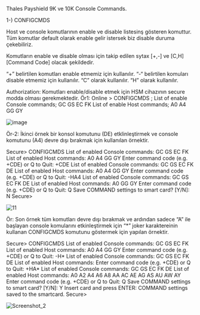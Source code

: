 Thales Payshield 9K ve 10K Console Commands.

1-) CONFIGCMDS  

Host ve console komutlarının enable ve disable listesinş gösteren komuttur. Tüm komutlar default olarak enable gelir istersek biz disable duruma çekebiliriz.

Komutların enable ve disable olması için takip edilen sytax [+,-] ve [C,H] [Command Code] olacak şekildedir.

“+” belirtilen komutları enable etmemiz için kullanılır.
“-“ belirtilen komuları disable etmemiz için kullanılır.
“C” <Command Code> olarak kullanılır.
“H” <Command Code> olarak kullanılır.

Authorization: Komutları enable/disable etmek için HSM cihazının secure modda olması gerekmektedir.
Ör1:
Online > CONFIGCMDS ;
List of enable Console commands;
GC GS EC FK
List of enable Host commands;
A0 A4 GG GY
  
![image](https://user-images.githubusercontent.com/77227227/195816544-bdd9b3ab-f05d-435b-89ff-038dc95ec07a.png)

  
Ör-2: İkinci örnek bir konsol komutunu (DE) etklinleştirmek ve console komutunu (A4) devre dışı bırakmak için kullanılan örnektir.

Secure> CONFIGCMDS <Return> 
List of enabled Console commands: 
GC GS EC FK 
List of enabled Host commands: 
A0 A4 GG GY 
Enter command code (e.g. +CDE) or Q to Quit: +CDE <Return> 
List of enabled Console commands: 
GC GS EC FK DE 
List of enabled Host commands: 
A0 A4 GG GY 
Enter command code (e.g. +CDE) or Q to Quit: -HA4 <Return> 
List of enabled Console commands: 
GC GS EC FK DE 
List of enabled Host commands: 
A0 GG GY 
Enter command code (e.g. +CDE) or Q to Quit: Q <Return> 
Save COMMAND settings to smart card? [Y/N]: N <Return> 
Secure> 


 ![11](https://user-images.githubusercontent.com/77227227/195815944-6dc5b97e-7cf7-4deb-be88-ed0fb1a4bd0f.png)
  

Ör: Son örnek tüm komutları devre dışı bırakmak ve ardından sadece “A” ile başlayan console komularını etkinleştirmek için “*” joker karaktereinin kullanan CONFIGCMDS komutunu göstermek için yapılan örnektir.

Secure> CONFIGCMDS <Return> 
List of enabled Console commands: 
GC GS EC FK 
List of enabled Host commands: 
A0 A4 GG GY 
Enter command code (e.g. +CDE) or Q to Quit: -H* <Return> 
List of enabled Console commands: 
GC GS EC FK DE 
List of enabled Host commands: 
Enter command code (e.g. +CDE) or Q to Quit: +HA* <Return> 
List of enabled Console commands: 
GC GS EC FK DE 
List of enabled Host commands: 
A0 A2 A4 A6 A8 AA AC AE AG AS AU AW AY 
Enter command code (e.g. +CDE) or Q to Quit: Q <Return> 
Save COMMAND settings to smart card? [Y/N]: Y <Return> 
Insert card and press ENTER: <Return> 
COMMAND settings saved to the smartcard. 
Secure> 

![Screenshot_2](https://user-images.githubusercontent.com/77227227/195814201-26eb533c-6e97-4e74-a0a8-abf7e240f333.png)

  
  


